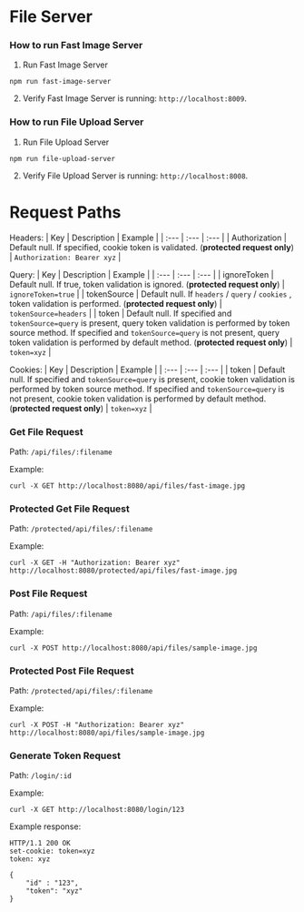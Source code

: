 # File Server

### How to run Fast Image Server
1. Run Fast Image Server
```
npm run fast-image-server
```
2. Verify Fast Image Server is running: `http://localhost:8009`.

### How to run File Upload Server
1. Run File Upload Server
```
npm run file-upload-server
```
2. Verify File Upload Server is running: `http://localhost:8008`.

# Request Paths
Headers:
| Key | Description | Example |
| :--- | :--- | :--- |
| Authorization | Default null. If specified, cookie token is validated. (**protected request only**) | `Authorization: Bearer xyz` |

Query:
| Key | Description | Example |
| :--- | :--- | :--- |
| ignoreToken | Default null. If true, token validation is ignored. (**protected request only**) | `ignoreToken=true` |
| tokenSource | Default null. If `headers` / `query` / `cookies` , token validation is performed. (**protected request only**) | `tokenSource=headers` |
| token | Default null. If specified and `tokenSource=query` is present, query token validation is performed by token source method. If specified and `tokenSource=query` is not present, query token validation is performed by default method. (**protected request only**) | `token=xyz` |

Cookies:
| Key | Description | Example |
| :--- | :--- | :--- |
| token | Default null. If specified and `tokenSource=query` is present, cookie token validation is performed by token source method. If specified and `tokenSource=query` is not present, cookie token validation is performed by default method. (**protected request only**) | `token=xyz` |

### Get File Request
Path: `/api/files/:filename`

Example:
```
curl -X GET http://localhost:8080/api/files/fast-image.jpg
```

### Protected Get File Request
Path: `/protected/api/files/:filename`

Example:
```
curl -X GET -H "Authorization: Bearer xyz" http://localhost:8080/protected/api/files/fast-image.jpg
```

### Post File Request
Path: `/api/files/:filename`

Example:
```
curl -X POST http://localhost:8080/api/files/sample-image.jpg
```

### Protected Post File Request
Path: `/protected/api/files/:filename`

Example:
```
curl -X POST -H "Authorization: Bearer xyz" http://localhost:8080/api/files/sample-image.jpg
```

### Generate Token Request
Path: `/login/:id`

Example:
```
curl -X GET http://localhost:8080/login/123
```

Example response:
```
HTTP/1.1 200 OK
set-cookie: token=xyz
token: xyz

{
    "id" : "123",
    "token": "xyz"
}
```
